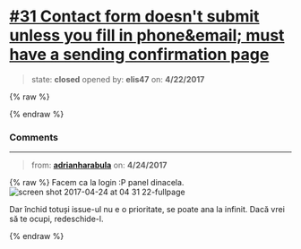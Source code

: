 # [\#31 Contact form doesn't submit unless you fill in phone&email; must have a sending confirmation page](https://github.com/adrianharabula/condr/issues/31)

> state: **closed** opened by: **elis47** on: **4/22/2017**

{% raw %}

{% endraw %}


### Comments

---
> from: [**adrianharabula**](https://github.com/adrianharabula/condr/issues/31#issuecomment-296520230) on: **4/24/2017**

{% raw %}
Facem ca la login :P panel dinacela.
![screen shot 2017-04-24 at 04 31 22-fullpage](https://cloud.githubusercontent.com/assets/2271038/25322072/3f72cc7c-28bc-11e7-8107-9de69b0d26a2.png)

Dar închid totuși issue-ul nu e o prioritate, se poate ana la infinit. Dacă vrei să te ocupi, redeschide-l.

{% endraw %}
